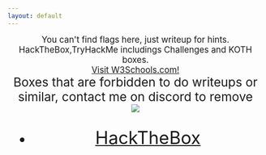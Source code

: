```yaml
---
layout: default
---
```


<center><big> You can't find flags here, just writeup for hints. </big></center>
<center><big> HackTheBox,TryHackMe includings Challenges and KOTH boxes. </big></center>
<center><big> <a href="https://www.w3schools.com/">Visit W3Schools.com!</a><center><big> 
<center><big> Boxes that are forbidden to do writeups or similar, contact me on discord to remove <big><center>




<center>
    <img src="https://i.etsystatic.com/23903102/r/il/efa2a2/2391953560/il_570xN.2391953560_gpfb.jpg">
</center>






*   [<big>HackTheBox</big>](./hack-the-box.html)
